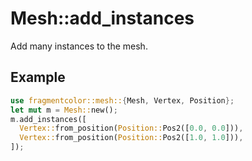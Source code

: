 # Mesh::add_instances

Add many instances to the mesh.

## Example

```rust
use fragmentcolor::mesh::{Mesh, Vertex, Position};
let mut m = Mesh::new();
m.add_instances([
  Vertex::from_position(Position::Pos2([0.0, 0.0])),
  Vertex::from_position(Position::Pos2([1.0, 1.0])),
]);
```